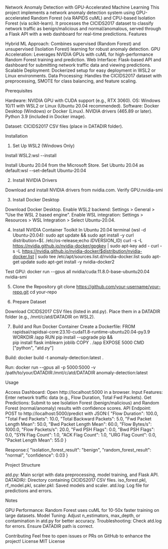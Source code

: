 Network Anomaly Detection with GPU-Accelerated Machine Learning
This project implements a network anomaly detection system using GPU-accelerated Random Forest (via RAPIDS cuML) and CPU-based Isolation Forest (via scikit-learn). It processes the CICIDS2017 dataset to classify network traffic as benign/malicious and normal/anomalous, served through a Flask API with a web dashboard for real-time predictions.
Features

Hybrid ML Approach: Combines supervised (Random Forest) and unsupervised (Isolation Forest) learning for robust anomaly detection.
GPU Acceleration: Leverages NVIDIA GPUs with cuML for high-performance Random Forest training and prediction.
Web Interface: Flask-based API and dashboard for submitting network traffic data and viewing predictions.
Scalable Deployment: Dockerized setup for easy deployment in WSL2 or Linux environments.
Data Processing: Handles the CICIDS2017 dataset with preprocessing, SMOTE for class balancing, and feature scaling.

Prerequisites

Hardware: NVIDIA GPU with CUDA support (e.g., RTX 3060).
OS: Windows 10/11 with WSL2 or Linux (Ubuntu 20.04 recommended).
Software:
Docker Desktop (Windows) or Docker (Linux).
NVIDIA drivers (465.89 or later).
Python 3.9 (included in Docker image).


Dataset: CICIDS2017 CSV files (place in DATADIR folder).

Installation
1. Set Up WSL2 (Windows Only)

Install WSL2:wsl --install


Install Ubuntu 20.04 from the Microsoft Store.
Set Ubuntu 20.04 as default:wsl --set-default Ubuntu-20.04



2. Install NVIDIA Drivers

Download and install NVIDIA drivers from nvidia.com.
Verify GPU:nvidia-smi



3. Install Docker Desktop

Download Docker Desktop.
Enable WSL2 backend: Settings > General > "Use the WSL 2 based engine".
Enable WSL integration: Settings > Resources > WSL Integration > Select Ubuntu-20.04.

4. Install NVIDIA Container Toolkit
In Ubuntu 20.04 terminal (wsl -d Ubuntu-20.04):
sudo apt update && sudo apt install -y curl
distribution=$(. /etc/os-release;echo $ID$VERSION_ID)
curl -s -L https://nvidia.github.io/nvidia-docker/gpgkey | sudo apt-key add -
curl -s -L https://nvidia.github.io/nvidia-docker/$distribution/nvidia-docker.list | sudo tee /etc/apt/sources.list.d/nvidia-docker.list
sudo apt-get update
sudo apt-get install -y nvidia-docker2

Test GPU:
docker run --gpus all nvidia/cuda:11.8.0-base-ubuntu20.04 nvidia-smi

5. Clone the Repository
git clone https://github.com/your-username/your-repo.git
cd your-repo

6. Prepare Dataset

Download CICIDS2017 CSV files (listed in atd.py).
Place them in a DATADIR folder (e.g., /mnt/c/atd/DATADIR on WSL2).

7. Build and Run Docker Container
Create a Dockerfile:
FROM rapidsai/rapidsai-core:23.10-cuda11.8-runtime-ubuntu20.04-py3.9
WORKDIR /app
RUN pip install --upgrade pip && \
    pip install flask imblearn joblib
COPY . /app
EXPOSE 5000
CMD ["python", "atd.py"]

Build:
docker build -t anomaly-detection:latest .

Run:
docker run --gpus all -p 5000:5000 -v /path/to/your/DATADIR:/mnt/c/atd/DATADIR anomaly-detection:latest

Usage

Access Dashboard: Open http://localhost:5000 in a browser.
Input Features: Enter network traffic data (e.g., Flow Duration, Total Fwd Packets).
Get Predictions: Submit to see Isolation Forest (benign/malicious) and Random Forest (normal/anomaly) results with confidence scores.
API Endpoint:
POST to http://localhost:5000/predict with JSON:{
  "Flow Duration": 100.0,
  "Total Fwd Packets": 10.0,
  "Total Backward Packets": 5.0,
  "Fwd Packet Length Mean": 50.0,
  "Bwd Packet Length Mean": 60.0,
  "Flow Bytes/s": 1000.0,
  "Flow Packets/s": 20.0,
  "Fwd PSH Flags": 0.0,
  "Bwd PSH Flags": 0.0,
  "SYN Flag Count": 1.0,
  "ACK Flag Count": 1.0,
  "URG Flag Count": 0.0,
  "Packet Length Mean": 55.0
}


Response:{
  "isolation_forest_result": "benign",
  "random_forest_result": "normal",
  "confidence": 0.03
}





Project Structure

atd.py: Main script with data preprocessing, model training, and Flask API.
DATADIR/: Directory containing CICIDS2017 CSV files.
iso_forest.pkl, rf_model.pkl, scaler.pkl: Saved models and scaler.
atd.log: Log file for predictions and errors.

Notes

GPU Performance: Random Forest uses cuML for 10-50x faster training on large datasets.
Model Tuning: Adjust n_estimators, max_depth, or contamination in atd.py for better accuracy.
Troubleshooting: Check atd.log for errors. Ensure DATADIR path is correct.

Contributing
Feel free to open issues or PRs on GitHub to enhance the project!
License
MIT License
